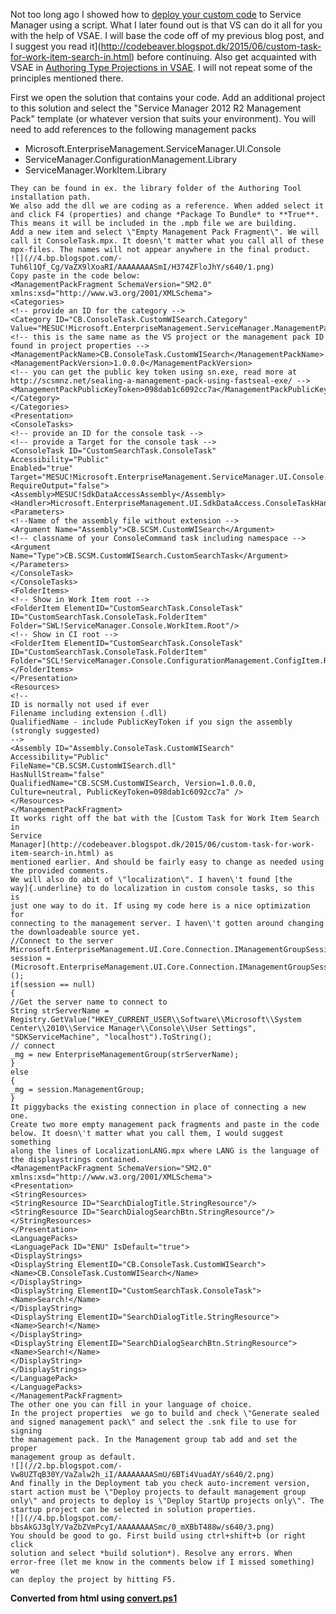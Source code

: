 ﻿Not too long ago I showed how to [deploy your custom
code](http://codebeaver.blogspot.dk/2015/06/automating-custom-code-testing-in.html) to
Service Manager using a script. What I later found out is that VS can do
it all for you with the help of VSAE.
I will base the code off of my previous blog post, and I suggest you
read
it](http://codebeaver.blogspot.dk/2015/06/custom-task-for-work-item-search-in.html)
before continuing. Also get acquainted with VSAE in [Authoring Type
Projections in
VSAE](http://codebeaver.blogspot.dk/2015/06/authoring-type-projections-in-vsae.html).
I will not repeat some of the principles mentioned there.

First we open the solution that contains your code. Add an additional
project to this solution and select the \"Service Manager 2012 R2
Management Pack\" template (or whatever version that suits your
environment). You will need to add references to the following
management packs
-   Microsoft.EnterpriseManagement.ServiceManager.UI.Console
-   ServiceManager.ConfigurationManagement.Library
-   ServiceManager.WorkItem.Library
```
They can be found in ex. the library folder of the Authoring Tool
installation path.
We also add the dll we are coding as a reference. When added select it
and click F4 (properties) and change *Package To Bundle* to **True**.
This means it will be included in the .mpb file we are building.
Add a new item and select \"Empty Management Pack Fragment\". We will
call it ConsoleTask.mpx. It doesn\'t matter what you call all of these
mpx-files. The names will not appear anywhere in the final product.
![](//4.bp.blogspot.com/-Tuh6l1Qf_Cg/VaZX9lXoaRI/AAAAAAAASmI/H374ZFloJhY/s640/1.png)
Copy paste in the code below:
<ManagementPackFragment SchemaVersion="SM2.0" xmlns:xsd="http://www.w3.org/2001/XMLSchema">
<Categories>
<!-- provide an ID for the category -->
<Category ID="CB.ConsoleTask.CustomWISearch.Category"
Value="MESUC!Microsoft.EnterpriseManagement.ServiceManager.ManagementPack">
<!-- this is the same name as the VS project or the management pack ID found in project properties -->
<ManagementPackName>CB.ConsoleTask.CustomWISearch</ManagementPackName>
<ManagementPackVersion>1.0.0.0</ManagementPackVersion>
<!-- you can get the public key token using sn.exe, read more at http://scsmnz.net/sealing-a-management-pack-using-fastseal-exe/ -->
<ManagementPackPublicKeyToken>098dab1c6092cc7a</ManagementPackPublicKeyToken>
</Category>
</Categories>
<Presentation>
<ConsoleTasks>
<!-- provide an ID for the console task -->
<!-- provide a Target for the console task -->
<ConsoleTask ID="CustomSearchTask.ConsoleTask"
Accessibility="Public"
Enabled="true"
Target="MESUC!Microsoft.EnterpriseManagement.ServiceManager.UI.Console.ConsoleTaskTarget"
RequireOutput="false">
<Assembly>MESUC!SdkDataAccessAssembly</Assembly>
<Handler>Microsoft.EnterpriseManagement.UI.SdkDataAccess.ConsoleTaskHandler</Handler>
<Parameters>
<!--Name of the assembly file without extension -->
<Argument Name="Assembly">CB.SCSM.CustomWISearch</Argument>
<!-- classname of your ConsoleCommand task including namespace -->
<Argument Name="Type">CB.SCSM.CustomWISearch.CustomSearchTask</Argument>
</Parameters>
</ConsoleTask>
</ConsoleTasks>
<FolderItems>
<!-- Show in Work Item root -->
<FolderItem ElementID="CustomSearchTask.ConsoleTask"
ID="CustomSearchTask.ConsoleTask.FolderItem"
Folder="SWL!ServiceManager.Console.WorkItem.Root"/>
<!-- Show in CI root -->
<FolderItem ElementID="CustomSearchTask.ConsoleTask"
ID="CustomSearchTask.ConsoleTask.FolderItem"
Folder="SCL!ServiceManager.Console.ConfigurationManagement.ConfigItem.Root"/>
</FolderItems>
</Presentation>
<Resources>
<!--
ID is normally not used if ever
Filename including extension (.dll)
QualifiedName - include PublicKeyToken if you sign the assembly (strongly suggested)
-->
<Assembly ID="Assembly.ConsoleTask.CustomWISearch"
Accessibility="Public"
FileName="CB.SCSM.CustomWISearch.dll"
HasNullStream="false"
QualifiedName="CB.SCSM.CustomWISearch, Version=1.0.0.0, Culture=neutral, PublicKeyToken=098dab1c6092cc7a" />
</Resources>
</ManagementPackFragment>
It works right off the bat with the [Custom Task for Work Item Search in
Service
Manager](http://codebeaver.blogspot.dk/2015/06/custom-task-for-work-item-search-in.html) as
mentioned earlier. And should be fairly easy to change as needed using
the provided comments.
We will also do abit of \"localization\". I haven\'t found [the
way]{.underline} to do localization in custom console tasks, so this is
just one way to do it. If using my code here is a nice optimization for
connecting to the management server. I haven\'t gotten around changing
the downloadeable source yet.
//Connect to the server
Microsoft.EnterpriseManagement.UI.Core.Connection.IManagementGroupSession session = (Microsoft.EnterpriseManagement.UI.Core.Connection.IManagementGroupSession)FrameworkServices.GetService<IManagementGroupSession>();
if(session == null)
{
//Get the server name to connect to
String strServerName = Registry.GetValue("HKEY_CURRENT_USER\\Software\\Microsoft\\System Center\\2010\\Service Manager\\Console\\User Settings", "SDKServiceMachine", "localhost").ToString();
// connect
_mg = new EnterpriseManagementGroup(strServerName);
}
else
{
_mg = session.ManagementGroup;
}
It piggybacks the existing connection in place of connecting a new one.
Create two more empty management pack fragments and paste in the code
below. It doesn\'t matter what you call them, I would suggest something
along the lines of LocalizationLANG.mpx where LANG is the language of
the displaystrings contained.
<ManagementPackFragment SchemaVersion="SM2.0" xmlns:xsd="http://www.w3.org/2001/XMLSchema">
<Presentation>
<StringResources>
<StringResource ID="SearchDialogTitle.StringResource"/>
<StringResource ID="SearchDialogSearchBtn.StringResource"/>
</StringResources>
</Presentation>
<LanguagePacks>
<LanguagePack ID="ENU" IsDefault="true">
<DisplayStrings>
<DisplayString ElementID="CB.ConsoleTask.CustomWISearch">
<Name>CB.ConsoleTask.CustomWISearch</Name>
</DisplayString>
<DisplayString ElementID="CustomSearchTask.ConsoleTask">
<Name>Search!</Name>
</DisplayString>
<DisplayString ElementID="SearchDialogTitle.StringResource">
<Name>Search!</Name>
</DisplayString>
<DisplayString ElementID="SearchDialogSearchBtn.StringResource">
<Name>Search!</Name>
</DisplayString>
</DisplayStrings>
</LanguagePack>
</LanguagePacks>
</ManagementPackFragment>
The other one you can fill in your language of choice.
In the project properties  we go to build and check \"Generate sealed
and signed management pack\" and select the .snk file to use for signing
the management pack. In the Management group tab add and set the proper
management group as default.
![](//2.bp.blogspot.com/-Vw8UZTqB30Y/VaZalw2h_iI/AAAAAAAASmU/6BTi4VuadAY/s640/2.png)
And finally in the Deployment tab you check auto-increment version,
start action must be \"Deploy projects to default management group
only\" and projects to deploy is \"Deploy StartUp projects only\". The
startup project can be selected in solution properties.
![](//4.bp.blogspot.com/-bbsAkGJ3glY/VaZbZVmPcyI/AAAAAAAASmc/0_mXBbT488w/s640/3.png)
You should be good to go. First build using ctrl+shift+b (or right click
solution and select *build solution*). Resolve any errors. When
error-free (let me know in the comments below if I missed something) we
can deploy the project by hitting F5.
```

**Converted from html using [convert.ps1](https://github.com/spaelling/Blog/blob/master/convert.ps1)**

